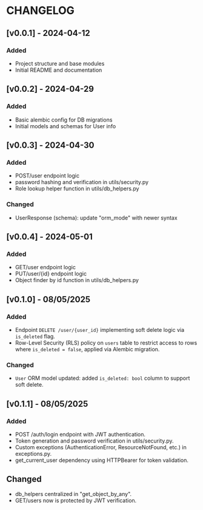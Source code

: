 # CHANGELOG

## [v0.0.1] - 2024-04-12
### Added
- Project structure and base modules
- Initial README and documentation

## [v0.0.2] - 2024-04-29
### Added
- Basic alembic config for DB migrations
- Initial models and schemas for User info

## [v0.0.3] - 2024-04-30
### Added
- POST/user endpoint logic
- password hashing and verification in utils/security.py
- Role lookup helper function in utils/db_helpers.py
### Changed
- UserResponse (schema): update "orm_mode" with newer syntax

## [v0.0.4] - 2024-05-01
### Added
- GET/user endpoint logic
- PUT/user/{id} endpoint logic
- Object finder by id function in utils/db_helpers.py

## [v0.1.0] - 08/05/2025
### Added
- Endpoint `DELETE /user/{user_id}` implementing soft delete logic via `is_deleted` flag.
- Row-Level Security (RLS) policy on `users` table to restrict access to rows where `is_deleted = false`, applied via Alembic migration.
### Changed
- `User` ORM model updated: added `is_deleted: bool` column to support soft delete.

## [v0.1.1] - 08/05/2025
### Added
- POST /auth/login endpoint with JWT authentication.
- Token generation and password verification in utils/security.py.
- Custom exceptions (AuthenticationError, ResourceNotFound, etc.) in exceptions.py.
- get_current_user dependency using HTTPBearer for token validation.

## Changed
- db_helpers centralized in "get_object_by_any".
- GET/users now is protected by JWT verification.